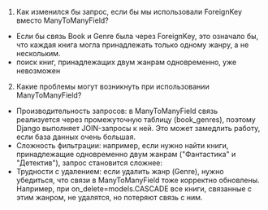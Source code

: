 1. Как изменился бы запрос, если бы мы использовали ForeignKey вместо ManyToManyField?
- Если бы связь Book и Genre была через ForeignKey, это означало бы, что каждая книга могла принадлежать только одному жанру, а не нескольким.
- поиск книг, принадлежащих двум жанрам одновременно, уже невозможен
2. Какие проблемы могут возникнуть при использовании ManyToManyField?
- Производительность запросов: в ManyToManyField связь реализуется через промежуточную таблицу (book_genres), поэтому Django выполняет JOIN-запросы к ней. Это может замедлить работу, если база данных очень большая.
- Сложность фильтрации: например, если нужно найти книги, принадлежащие одновременно двум жанрам ("Фантастика" и "Детектив"), запрос становится сложнее:
- Трудности с удалением: если удалить жанр (Genre), нужно убедиться, что связи в ManyToManyField тоже корректно обновлены. Например, при on_delete=models.CASCADE все книги, связанные с этим жанром, не удалятся, но потеряют связь с ним.





